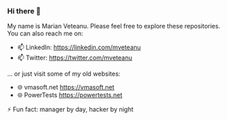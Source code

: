 ### Hi there 👋

My name is Marian Veteanu. Please feel free to explore these repositories.
You can also reach me on:

- 📫 LinkedIn: https://linkedin.com/mveteanu
- 📫 Twitter: https://twitter.com/mveteanu

... or just visit some of my old websites:

- 🌐 vmasoft.net https://vmasoft.net
- 🌐 PowerTests https://powertests.net

⚡ Fun fact: manager by day, hacker by night

